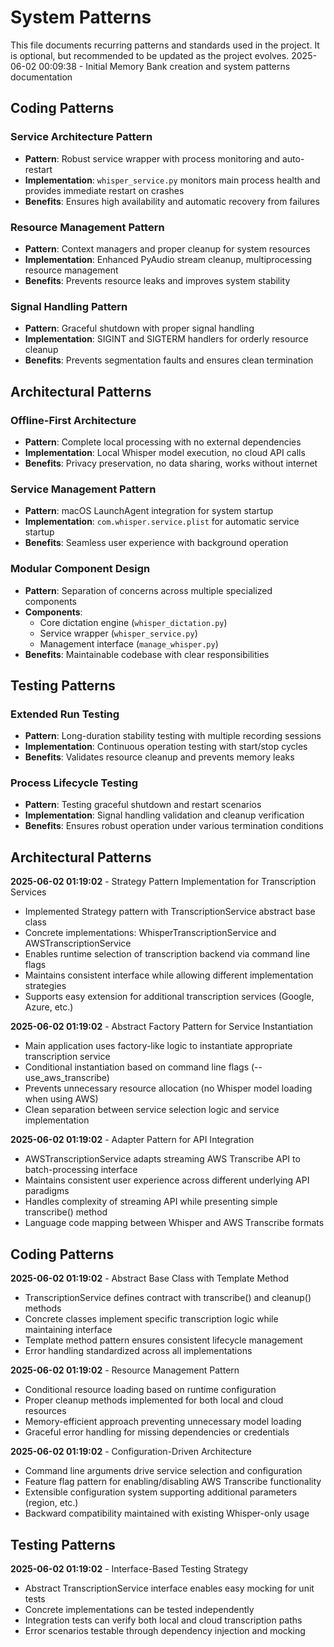 # System Patterns

This file documents recurring patterns and standards used in the project.
It is optional, but recommended to be updated as the project evolves.
2025-06-02 00:09:38 - Initial Memory Bank creation and system patterns documentation

## Coding Patterns

### Service Architecture Pattern
* **Pattern**: Robust service wrapper with process monitoring and auto-restart
* **Implementation**: `whisper_service.py` monitors main process health and provides immediate restart on crashes
* **Benefits**: Ensures high availability and automatic recovery from failures

### Resource Management Pattern
* **Pattern**: Context managers and proper cleanup for system resources
* **Implementation**: Enhanced PyAudio stream cleanup, multiprocessing resource management
* **Benefits**: Prevents resource leaks and improves system stability

### Signal Handling Pattern
* **Pattern**: Graceful shutdown with proper signal handling
* **Implementation**: SIGINT and SIGTERM handlers for orderly resource cleanup
* **Benefits**: Prevents segmentation faults and ensures clean termination

## Architectural Patterns

### Offline-First Architecture
* **Pattern**: Complete local processing with no external dependencies
* **Implementation**: Local Whisper model execution, no cloud API calls
* **Benefits**: Privacy preservation, no data sharing, works without internet

### Service Management Pattern
* **Pattern**: macOS LaunchAgent integration for system startup
* **Implementation**: `com.whisper.service.plist` for automatic service startup
* **Benefits**: Seamless user experience with background operation

### Modular Component Design
* **Pattern**: Separation of concerns across multiple specialized components
* **Components**: 
  - Core dictation engine (`whisper_dictation.py`)
  - Service wrapper (`whisper_service.py`)
  - Management interface (`manage_whisper.py`)
* **Benefits**: Maintainable codebase with clear responsibilities

## Testing Patterns

### Extended Run Testing
* **Pattern**: Long-duration stability testing with multiple recording sessions
* **Implementation**: Continuous operation testing with start/stop cycles
* **Benefits**: Validates resource cleanup and prevents memory leaks

### Process Lifecycle Testing
* **Pattern**: Testing graceful shutdown and restart scenarios
* **Implementation**: Signal handling validation and cleanup verification
* **Benefits**: Ensures robust operation under various termination conditions
## Architectural Patterns

**2025-06-02 01:19:02** - Strategy Pattern Implementation for Transcription Services
- Implemented Strategy pattern with TranscriptionService abstract base class
- Concrete implementations: WhisperTranscriptionService and AWSTranscriptionService
- Enables runtime selection of transcription backend via command line flags
- Maintains consistent interface while allowing different implementation strategies
- Supports easy extension for additional transcription services (Google, Azure, etc.)

**2025-06-02 01:19:02** - Abstract Factory Pattern for Service Instantiation
- Main application uses factory-like logic to instantiate appropriate transcription service
- Conditional instantiation based on command line flags (--use_aws_transcribe)
- Prevents unnecessary resource allocation (no Whisper model loading when using AWS)
- Clean separation between service selection logic and service implementation

**2025-06-02 01:19:02** - Adapter Pattern for API Integration
- AWSTranscriptionService adapts streaming AWS Transcribe API to batch-processing interface
- Maintains consistent user experience across different underlying API paradigms
- Handles complexity of streaming API while presenting simple transcribe() method
- Language code mapping between Whisper and AWS Transcribe formats

## Coding Patterns

**2025-06-02 01:19:02** - Abstract Base Class with Template Method
- TranscriptionService defines contract with transcribe() and cleanup() methods
- Concrete classes implement specific transcription logic while maintaining interface
- Template method pattern ensures consistent lifecycle management
- Error handling standardized across all implementations

**2025-06-02 01:19:02** - Resource Management Pattern
- Conditional resource loading based on runtime configuration
- Proper cleanup methods implemented for both local and cloud resources
- Memory-efficient approach preventing unnecessary model loading
- Graceful error handling for missing dependencies or credentials

**2025-06-02 01:19:02** - Configuration-Driven Architecture
- Command line arguments drive service selection and configuration
- Feature flag pattern for enabling/disabling AWS Transcribe functionality
- Extensible configuration system supporting additional parameters (region, etc.)
- Backward compatibility maintained with existing Whisper-only usage

## Testing Patterns

**2025-06-02 01:19:02** - Interface-Based Testing Strategy
- Abstract TranscriptionService interface enables easy mocking for unit tests
- Concrete implementations can be tested independently
- Integration tests can verify both local and cloud transcription paths
- Error scenarios testable through dependency injection and mocking